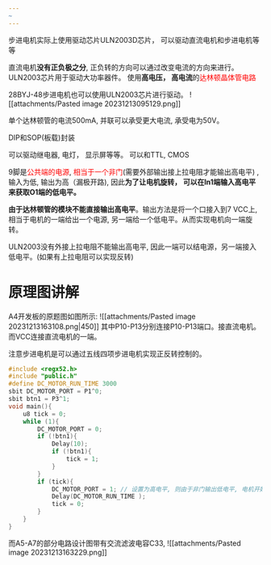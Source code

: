 ```yaml
---
~
---
```

步进电机实际上使用驱动芯片ULN2003D芯片， 可以驱动直流电机和步进电机等等

直流电机**没有正负极之分**, 正负转的方向可以通过改变电流的方向来进行。
ULN2003芯片用于驱动大功率器件。 使用**高电压， 高电流**的<mark style="background: transparent; color: red">达林顿晶体管电路</mark>

28BYJ-48步进电机也可以使用ULN2003芯片进行驱动。
![[attachments/Pasted image 20231213095129.png]]

单个达林顿管的电流500mA, 并联可以承受更大电流, 承受电为50V。

DIP和SOP(板载)封装 

可以驱动继电器, 电灯， 显示屏等等。
可以和TTL, CMOS

9脚是<mark style="background: transparent; color: red">公共端的电源</mark>, <mark style="background: transparent; color: red">相当于一个非门</mark>(需要外部输出接上拉电阻才能输出高电平) , 输入为低, 输出为高（漏极开路), 因此**为了让电机旋转， 可以在In1端输入高电平来获取O1端的低电平。**

**由于达林顿管的模块不能直接输出高电平**。输出方法是将一个口接入到7 VCC上, 相当于电机的一端给出一个电源, 另一端给一个低电平。从而实现电机向一端旋转。


ULN2003没有外接上拉电阻不能输出高电平, 因此一端可以结电源，另一端接入低电平。(如果有上拉电阻可以实现反转)


# 原理图讲解

A4开发板的原题图如图所示:
![[attachments/Pasted image 20231213163108.png|450]]
其中P10-P13分别连接P10-P13端口。接直流电机。而VCC连接直流电机的一端。

注意步进电机是可以通过五线四项步进电机实现正反转控制的。

```c
#include <regx52.h>
#include "public.h"
#define DC_MOTOR_RUN_TIME 3000 
sbit DC_MOTOR_PORT = P1^0;
sbit btn1 = P3^1;
void main(){
    u8 tick = 0;
    while (1){
        DC_MOTOR_PORT = 0;
        if (!btn1){
            Delay(10);
            if (!btn1){
                tick = 1;
            }
        }
        if (tick){
			DC_MOTOR_PORT = 1; // 设置为高电平, 则由于非门输出低电平, 电机开始工作。
            Delay(DC_MOTOR_RUN_TIME );
            tick = 0;
        }
    }
}
```

而A5-A7的部分电路设计图带有交流滤波电容C33, 
![[attachments/Pasted image 20231213163229.png]]
